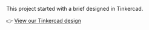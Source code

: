 This project started with a brief designed in Tinkercad.  

👉 [View our Tinkercad design](https://www.tinkercad.com/things/37scwAZm7wM-m5stack-project)
